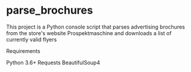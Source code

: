 # parse_brochures
This project is a Python console script that parses advertising brochures from the store's website Prospektmaschine and downloads a list of currently valid flyers

Requirements

Python 3.6+
Requests
BeautifulSoup4
